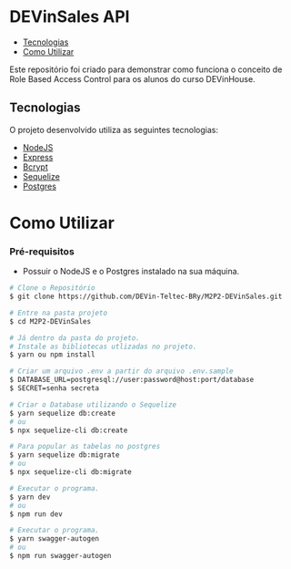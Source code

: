 # DEVinSales API

- [Tecnologias](#tech)
- [Como Utilizar](#settings)

<a id="tech"></a>

Este repositório foi criado para demonstrar como funciona o conceito de Role Based Access Control para os alunos do curso DEVinHouse.
## Tecnologias

O projeto desenvolvido utiliza as seguintes tecnologias:
- [NodeJS](https://nodejs.org/en/) 
- [Express](https://expressjs.com/)
- [Bcrypt](https://github.com/kelektiv/node.bcrypt.js/)
- [Sequelize](https://sequelize.org/)
- [Postgres](https://www.postgresql.org/)

<a id="settings"></a>

# Como Utilizar

### **Pré-requisitos**

  - Possuir o NodeJS e o Postgres instalado na sua máquina.

```bash
# Clone o Repositório
$ git clone https://github.com/DEVin-Teltec-BRy/M2P2-DEVinSales.git
```

```bash
# Entre na pasta projeto
$ cd M2P2-DEVinSales

```
```bash
# Já dentro da pasta do projeto.
# Instale as bibliotecas utlizadas no projeto.
$ yarn ou npm install
```
```bash
# Criar um arquivo .env a partir do arquivo .env.sample
$ DATABASE_URL=postgresql://user:password@host:port/database
$ SECRET=senha secreta
```
```bash
# Criar o Database utilizando o Sequelize
$ yarn sequelize db:create 
# ou
$ npx sequelize-cli db:create
```
```bash
# Para popular as tabelas no postgres
$ yarn sequelize db:migrate
# ou
$ npx sequelize-cli db:migrate
```
```bash
# Executar o programa.
$ yarn dev
# ou
$ npm run dev
```
```bash
# Executar o programa.
$ yarn swagger-autogen
# ou
$ npm run swagger-autogen
```
